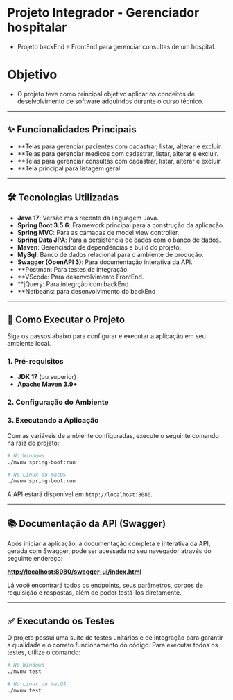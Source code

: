 # Projeto Integrador - Gerenciador hospitalar

- Projeto backEnd e FrontEnd para gerenciar consultas de um hospital.
  
# Objetivo
- O projeto teve como principal objetivo aplicar os conceitos de deselvolvimento de software adquiridos durante o curso técnico.

---

## ✨ Funcionalidades Principais

- **Telas para gerenciar pacientes com cadastrar, listar, alterar e excluir.
- **Telas para gerenciar medicos com cadastrar, listar, alterar e excluir.
-  **Telas para gerenciar consultas com cadastrar, listar, alterar e excluir.
-  **Tela principal para listagem geral.
---

## 🛠️ Tecnologias Utilizadas

- **Java 17**: Versão mais recente da linguagem Java.
- **Spring Boot 3.5.6**: Framework principal para a construção da aplicação.
- **Spring MVC**: Para as camadas de model view controller.
- **Spring Data JPA**: Para a persistência de dados com o banco de dados.
- **Maven**: Gerenciador de dependências e build do projeto.
- **MySql**: Banco de dados relacional para o ambiente de produção.
- **Swagger (OpenAPI 3)**: Para documentação interativa da API.
- **Postman: Para testes de integração.
- **VScode: Para desenvolvimento FrontEnd.
- **jQuery: Para integrção com backEnd.
- **Netbeans: para desenvolvimento do backEnd

---

## 🚀 Como Executar o Projeto

Siga os passos abaixo para configurar e executar a aplicação em seu ambiente local.

### 1. Pré-requisitos

- **JDK 17** (ou superior)
- **Apache Maven 3.9+**

### 2. Configuração do Ambiente

### 3. Executando a Aplicação

Com as variáveis de ambiente configuradas, execute o seguinte comando na raiz do projeto:

```bash
# No Windows
./mvnw spring-boot:run

# No Linux ou macOS
./mvnw spring-boot:run
```

A API estará disponível em `http://localhost:8080`.

---

## 📚 Documentação da API (Swagger)

Após iniciar a aplicação, a documentação completa e interativa da API, gerada com Swagger, pode ser acessada no seu navegador através do seguinte endereço:

[**http://localhost:8080/swagger-ui/index.html**](http://localhost:8080/swagger-ui/index.html)

Lá você encontrará todos os endpoints, seus parâmetros, corpos de requisição e respostas, além de poder testá-los diretamente.

---

## ✅ Executando os Testes

O projeto possui uma suíte de testes unitários e de integração para garantir a qualidade e o correto funcionamento do código. Para executar todos os testes, utilize o comando:

```bash
# No Windows
./mvnw test

# No Linux ou macOS
./mvnw test
```
